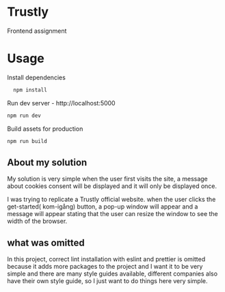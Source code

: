 # Trustly

Frontend assignment

# Usage

Install dependencies

```sh
  npm install
```

Run dev server - http://localhost:5000

```sh
npm run dev
```

Build assets for production

```sh
npm run build
```

## About my solution

My solution is very simple when the user first visits the site, a message about cookies consent will be displayed and it will only be displayed once.

I was trying to replicate a Trustly official website. when the user clicks the get-started( kom-igång) button, a pop-up window will appear and a message will appear stating that the user can resize the window to see the width of the browser.

## what was omitted

In this project, correct lint installation with eslint and prettier is omitted because it adds more packages to the project and I want it to be very simple and there are many style guides available, different companies also have their own style guide, so I just want to do things here very simple.
